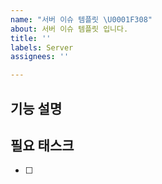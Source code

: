 ```yaml
---
name: "서버 이슈 템플릿 \U0001F308"
about: 서버 이슈 템플릿 입니다.
title: ''
labels: Server
assignees: ''

---
```


## 기능 설명


## 필요 태스크
- [ ]
